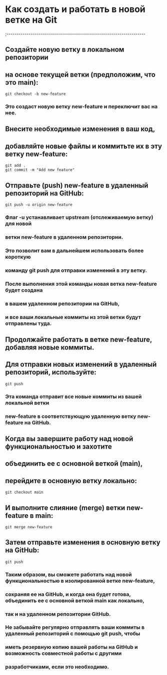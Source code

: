 # Как создать и работать в новой ветке на Git

;---------------------------------------------------------------------

## Создайте новую ветку в локальном репозитории
## на основе текущей ветки (предположим, что это main):
```
git checkout -b new-feature
```

### Это создаст новую ветку new-feature и переключит вас на нее.

## Внесите необходимые изменения в ваш код,
## добавляйте новые файлы и коммитьте их в эту ветку new-feature:
```
git add .
git commit -m "Add new feature"
```


## Отправьте (push) new-feature в удаленный репозиторий на GitHub:
```
git push -u origin new-feature
```


### Флаг -u устанавливает upstream (отслеживаемую ветку) для новой
### ветки new-feature в удаленном репозитории.
### Это позволит вам в дальнейшем использовать более короткую 
### команду git push для отправки изменений в эту ветку.

### После выполнения этой команды новая ветка new-feature будет создана
### в вашем удаленном репозитории на GitHub,
### и все ваши локальные коммиты из этой ветки будут отправлены туда.

## Продолжайте работать в ветке new-feature, добавляя новые коммиты.
## Для отправки новых изменений в удаленный репозиторий, используйте:
```
git push
```

### Эта команда отправит все новые коммиты из вашей локальной ветки
### new-feature в соответствующую удаленную ветку new-feature на GitHub.


## Когда вы завершите работу над новой функциональностью и захотите
## объединить ее с основной веткой (main),
## перейдите в основную ветку локально:
```
git checkout main
```


## И выполните слияние (merge) ветки new-feature в main:
```
git merge new-feature
```


## Затем отправьте изменения в основную ветку на GitHub:
```
git push
```


### Таким образом, вы сможете работать над новой функциональностью в изолированной ветке new-feature,
### сохраняя ее на GitHub, и когда она будет готова, объединить ее с основной веткой main как локально,
### так и на удаленном репозитории GitHub.

### Не забывайте регулярно отправлять ваши коммиты в удаленный репозиторий с помощью git push, чтобы
### иметь резервную копию вашей работы на GitHub и возможность совместной работы с другими
### разработчиками, если это необходимо.
